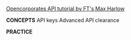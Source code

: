 

[Opencorporates API tutorial by FT's Max Harlow](https://github.com/maxharlow/tutorials/tree/master/fetch-and-enrich-data-with-apis)


**CONCEPTS**
API keys
Advanced API clearance

**PRACTICE**
